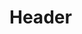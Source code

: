 <!-- TITLE: Morts Pour La France -->
<!-- SUBTITLE: Présentation du livre Morts Pour La France -->

# Header